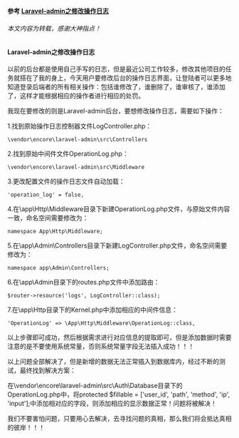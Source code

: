 #### 参考 [Laravel-admin之修改操作日志](https://blog.csdn.net/qq_35816459/article/details/78632802)

###### 本文内容为转载，感谢大神指点！

#### Laravel-admin之修改操作日志

以前的后台都是使用自己手写的日志，但是最近公司工作较多，修改其他项目的任务就搭在了我的身上，今天用户要修改后台的操作日志界面，让登陆者可以更多地知道登录后端者的所有相关操作：包括谁修改了，谁删除了，谁审核了，谁添加了，这样才能根据相应的操作者进行相应的处罚。

我现在要修改的则是Laravel-admin后台，要想修改操作日志，需要如下操作：

1.找到原始操作日志控制器文件LogController.php：
```
\vendor\encore\laravel-admin\src\Controllers
```

2.找到原始中间件文件OperationLog.php：
```
\vendor\encore\laravel-admin\src\Middleware
```

3.更改配置文件的操作日志文件自动加载：
```
'operation_log' = false,
```

4.在\app\Http\Middleware目录下新建OperationLog.php文件，与原始文件内容一致，命名空间需要修改为：
```
namespace App\Http\Middleware;
```

5.在\app\Admin\Controllers目录下新建LogController.php文件，命名空间需要修改为：
```
namespace app\Admin\Controllers;
```

6.在\app\Admin目录下的routes.php文件中添加路由：
```
$router->resource('logs', LogController::class);
```

7.在\app\Http目录下的Kernel.php中添加相应的中间件信息：
```
'OperationLog' => \App\Http\Middleware\OperationLog::class,
```

以上步骤即可成功，然后根据需求进行对应信息的提取即可，但是添加数据时需要注意的是不要使用系统常量，否则系统常量字段无法插入成功！！！

以上问题全部解决了，但是新增的数据无法正常插入到数据库内，经过不断的测试，最终找到解决方案：

在\vendor\encore\laravel-admin\src\Auth\Database目录下的OperationLog.php中，将protected $fillable = ['user_id', 'path', 'method', 'ip', 'input'];中添加相对应的字段，则添加相应的显示数据正常！问题将被解决！


我们不要害怕问题，只要用心去解决，去寻找问题的真相，那么我们将会抵达真相的彼岸！！！
